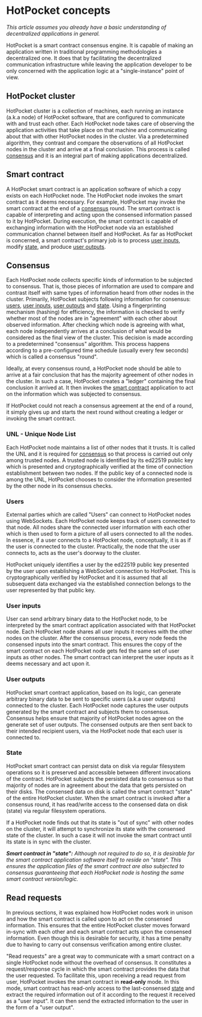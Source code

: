 # HotPocket concepts

_This article assumes you already have a basic understanding of decentralized applications in general._

HotPocket is a smart contract consensus engine. It is capable of making an application written in traditional programming methodologies a decentralized one. It does that by facilitating the decentralized communication infrastructure while leaving the application developer to be only concerned with the application logic at a "single-instance" point of view.

## HotPocket cluster

HotPocket cluster is a collection of machines, each running an instance (a.k.a node) of HotPocket software, that are configured to communicate with and trust each other. Each HotPocket node takes care of observing the application activities that take place on that machine and communicating about that with other HotPocket nodes in the cluster. Via a predetermined algorithm, they contrast and compare the observations of all HotPocket nodes in the cluster and arrive at a final conclusion. This process is called [consensus](#consensus) and it is an integral part of making applications decentralized.

## Smart contract

A HotPocket smart contract is an application software of which a copy exists on each HotPocket node. The HotPocket node invokes the smart contract as it deems necessary. For example, HotPocket may invoke the smart contract at the end of a [consensus](#consensus) round. The smart contract is capable of interpreting and acting upon the consensed information passed to it by HotPocket. During execution, the smart contract is capable of exchanging information with the HotPocket node via an established communication channel between itself and HotPocket. As far as HotPocket is concerned, a smart contract's primary job is to process [user inputs](#user-inputs), modify [state](#state), and produce [user outputs](#user-outputs).

## Consensus

Each HotPocket node collects specific kinds of information to be subjected to consensus. That is, those pieces of information are used to compare and contrast itself with same types of information heard from other nodes in the cluster. Primarily, HotPocket subjects following information for consensus: [users](#users), [user inputs](#user-inputs), [user outputs](#user-outputs) and [state](#state). Using a fingerprinting mechanism (hashing) for efficiency, the information is checked to verify whether most of the nodes are in "agreement" with each other about observed information. After checking which node is agreeing with what, each node independently arrives at a conclusion of what would be considered as the final view of the cluster. This decision is made according to a predetermined "consensus" algorithm. This process happens according to a pre-configured time schedule (usually every few seconds) which is called a consensus "round".

Ideally, at every consensus round, a HotPocket node should be able to arrive at a fair conclusion that has the majority agreement of other nodes in the cluster. In such a case, HotPocket creates a "ledger" containing the final conclusion it arrived at. It then invokes the [smart contract](#smart-contract) application to act on the information which was subjected to consensus.

If HotPocket could not reach a consensus agreement at the end of a round, it simply gives up and starts the next round without creating a ledger or invoking the smart contract.

### UNL - Unique Node List
Each HotPocket node maintains a list of other nodes that it trusts. It is called the UNL and it is required for [consensus](#consensus) so that process is carried out only among trusted nodes. A trusted node is identified by its ed22519 public key which is presented and cryptographically verified at the time of connection establishment between two nodes. If the public key of a connected node is among the UNL, HotPocket chooses to consider the information presented by the other node in its consensus checks.

### Users

External parties which are called "Users" can connect to HotPocket nodes using WebSockets. Each HotPocket node keeps track of users connected to that node. All nodes share the connected user information with each other which is then used to form a picture of all users connected to all the nodes. In essence, if a user connects to a HotPocket node, conceptually, it is as if the user is connected to the cluster. Practically, the node that the user connects to, acts as the user's doorway to the cluster.

HotPocket uniquely identifies a user by the ed22519 public key presented by the user upon establishing a WebSocket connection to HotPocket. This is cryptographically verified by HotPocket and it is assumed that all subsequent data exchanged via the established connection belongs to the user represented by that public key.

### User inputs

User can send arbitrary binary data to the HotPocket node, to be interpreted by the smart contract application associated with that HotPocket node. Each HotPocket node shares all user inputs it receives with the other nodes on the cluster. After the consensus process, every node feeds the consensed inputs into the smart contract. This ensures the copy of the smart contract  on each HotPocket node gets fed the same set of user inputs as other nodes. The smart contract can interpret the user inputs as it deems necessary and act upon it.

### User outputs

HotPocket smart contract application, based on its logic, can generate arbitrary binary data to be sent to specific users (a.k.a user outputs) connected to the cluster. Each HotPocket node captures the user outputs generated by the smart contract and subjects them to consensus. Consensus helps ensure that majority of HotPocket nodes agree on the generate set of user outputs. The consensed outputs are then sent back to their intended recipient users, via the HotPocket node that each user is connected to.

### State

HotPocket smart contract can persist data on disk via regular filesystem operations so it is preserved and accessible between different invocations of the contract. HotPocket subjects the persisted data to consensus so that majority of nodes are in agreement about the data that gets persisted on their disks. The consensed data on disk is called the smart contract "state" of the entire HotPocket cluster. When the smart contract is invoked after a consensus round, it has read/write access to the consensed data on disk (state) via regular filesystem operations.

If a HotPocket node finds out that its state is "out of sync" with other nodes on the cluster, it will attempt to synchronize its state with the consensed state of the cluster. In such a case it will not invoke the smart contract until its state is in sync with the cluster.

_**Smart contract in "state":** Although not required to do so, it is desirable for the smart contract application software itself to reside on "state". This ensures the application files of the smart contract are also subjected to consensus guaranteeing that each HotPocket node is hosting the same smart contract version/logic._

## Read requests

In previous sections, it was explained how HotPocket nodes work in unison and how the smart contract is called upon to act on the consensed information. This ensures that the entire HotPocket cluster moves forward in-sync with each other and each smart contract acts upon the consensed information. Even though this is desirable for security, it has a time penalty due to having to carry out consensus verification among entire cluster.

"Read requests" are a great way to communicate with a smart contract on a single HotPocket node without the overhead of consensus. It constitutes a request/response cycle in which the smart contract provides the data that the user requested. To facilitate this, upon receiving a read request from user, HotPocket invokes the smart contract in **read-only** mode. In this mode, smart contract has read-only access to the last-consensed [state](#state) and extract the required information out of it according to the request it received as a "user input". It can then send the extracted information to the user in the form of a "user output".